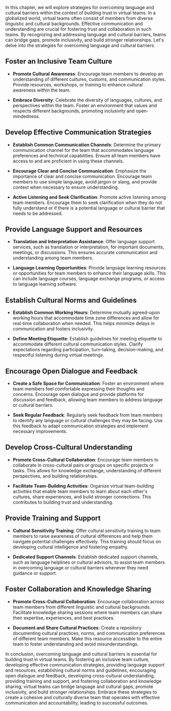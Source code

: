 
In this chapter, we will explore strategies for overcoming language and cultural barriers within the context of building trust in virtual teams. In a globalized world, virtual teams often consist of members from diverse linguistic and cultural backgrounds. Effective communication and understanding are crucial for fostering trust and collaboration in such teams. By recognizing and addressing language and cultural barriers, teams can bridge gaps, promote inclusivity, and build stronger relationships. Let's delve into the strategies for overcoming language and cultural barriers.

Foster an Inclusive Team Culture
--------------------------------

* **Promote Cultural Awareness**: Encourage team members to develop an understanding of different cultures, customs, and communication styles. Provide resources, workshops, or training to enhance cultural awareness within the team.

* **Embrace Diversity**: Celebrate the diversity of languages, cultures, and perspectives within the team. Foster an environment that values and respects different backgrounds, promoting inclusivity and open-mindedness.

Develop Effective Communication Strategies
------------------------------------------

* **Establish Common Communication Channels**: Determine the primary communication channel for the team that accommodates language preferences and technical capabilities. Ensure all team members have access to and are proficient in using these channels.

* **Encourage Clear and Concise Communication**: Emphasize the importance of clear and concise communication. Encourage team members to use simple language, avoid jargon or slang, and provide context when necessary to ensure understanding.

* **Active Listening and Seek Clarification**: Promote active listening among team members. Encourage them to seek clarification when they do not fully understand or if there is a potential language or cultural barrier that needs to be addressed.

Provide Language Support and Resources
--------------------------------------

* **Translation and Interpretation Assistance**: Offer language support services, such as translation or interpretation, for important documents, meetings, or discussions. This ensures accurate communication and understanding among team members.

* **Language Learning Opportunities**: Provide language learning resources or opportunities for team members to enhance their language skills. This can include language courses, language exchange programs, or access to language learning software.

Establish Cultural Norms and Guidelines
---------------------------------------

* **Establish Common Working Hours**: Determine mutually agreed-upon working hours that accommodate time zone differences and allow for real-time collaboration when needed. This helps minimize delays in communication and fosters inclusivity.

* **Define Meeting Etiquette**: Establish guidelines for meeting etiquette to accommodate different cultural communication styles. Clarify expectations regarding participation, turn-taking, decision-making, and respectful listening during virtual meetings.

Encourage Open Dialogue and Feedback
------------------------------------

* **Create a Safe Space for Communication**: Foster an environment where team members feel comfortable expressing their thoughts and concerns. Encourage open dialogue and provide platforms for discussion and feedback, allowing team members to address language or cultural barriers.

* **Seek Regular Feedback**: Regularly seek feedback from team members to identify any language or cultural challenges they may be facing. Use this feedback to adapt communication strategies and implement necessary improvements.

Develop Cross-Cultural Understanding
------------------------------------

* **Promote Cross-Cultural Collaboration**: Encourage team members to collaborate in cross-cultural pairs or groups on specific projects or tasks. This allows for knowledge exchange, understanding of different perspectives, and building relationships.

* **Facilitate Team-Building Activities**: Organize virtual team-building activities that enable team members to learn about each other's cultures, share experiences, and build stronger connections. This contributes to building trust and understanding.

Provide Training and Support
----------------------------

* **Cultural Sensitivity Training**: Offer cultural sensitivity training to team members to raise awareness of cultural differences and help them navigate potential challenges effectively. This training should focus on developing cultural intelligence and fostering empathy.

* **Dedicated Support Channels**: Establish dedicated support channels, such as language helplines or cultural advisors, to assist team members in overcoming language or cultural barriers whenever they need guidance or support.

Foster Collaboration and Knowledge Sharing
------------------------------------------

* **Promote Cross-Cultural Collaboration**: Encourage collaboration across team members from different linguistic and cultural backgrounds. Facilitate knowledge sharing sessions where team members can share their expertise, experiences, and best practices.

* **Document and Share Cultural Practices**: Create a repository documenting cultural practices, norms, and communication preferences of different team members. Make this resource accessible to the entire team to foster understanding and avoid misunderstandings.

In conclusion, overcoming language and cultural barriers is essential for building trust in virtual teams. By fostering an inclusive team culture, developing effective communication strategies, providing language support and resources, establishing cultural norms and guidelines, encouraging open dialogue and feedback, developing cross-cultural understanding, providing training and support, and fostering collaboration and knowledge sharing, virtual teams can bridge language and cultural gaps, promote inclusivity, and build stronger relationships. Embrace these strategies to create a cohesive and culturally diverse team that operates with effective communication and accountability, leading to successful outcomes.
